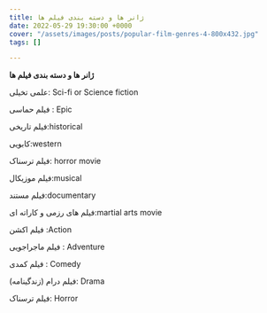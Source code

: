 ```yaml
---
title: ژانر ها و دسته بندی فیلم ها
date: 2022-05-29 19:30:00 +0000
cover: "/assets/images/posts/popular-film-genres-4-800x432.jpg"
tags: []

---
```

**ژانر ها و دسته بندی فیلم ها**

علمی تخیلی: Sci-fi or Science fiction

فیلم حماسی : Epic

فیلم تاریخی:historical

 کابویی:western

فیلم ترسناک: horror movie

فیلم موزیکال:musical

فیلم مستند:documentary

فیلم های رزمی و کاراته ای:martial arts movie

فیلم اکشن :Action

فیلم ماجراجویی : Adventure

فیلم کمدی : Comedy

فیلم درام (زندگینامه): Drama

فیلم ترسناک: Horror